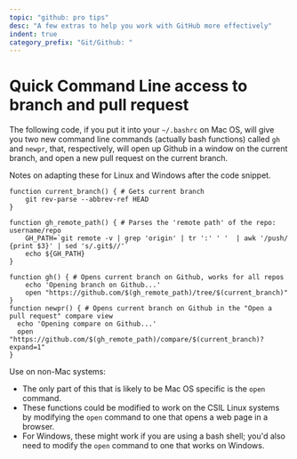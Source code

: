 ```yaml
---
topic: "github: pro tips"
desc: "A few extras to help you work with GitHub more effectively"
indent: true
category_prefix: "Git/Github: "
---
```


# Quick Command Line access to branch and pull request

The following code, if you put it into your `~/.bashrc` on Mac OS, will
give you two new command line commands (actually bash functions) called `gh` 
and `newpr`, that, respectively, will open up Github in a window on the current
branch, and open a new pull request on the current branch.

Notes on adapting these for Linux and Windows after the code snippet.

```
function current_branch() { # Gets current branch
    git rev-parse --abbrev-ref HEAD
}

function gh_remote_path() { # Parses the 'remote path' of the repo:  username/repo
    GH_PATH=`git remote -v | grep 'origin' | tr ':' ' '  | awk '/push/ {print $3}' | sed 's/.git$//'`
    echo ${GH_PATH}
}

function gh() { # Opens current branch on Github, works for all repos
    echo 'Opening branch on Github...'
    open "https://github.com/$(gh_remote_path)/tree/$(current_branch)"
}
function newpr() { # Opens current branch on Github in the "Open a pull request" compare view
  echo 'Opening compare on Github...'
  open "https://github.com/$(gh_remote_path)/compare/$(current_branch)?expand=1"
}

```

Use on non-Mac systems:
* The only part of this that is likely to be Mac OS specific is the `open` command.
* These functions could be modified to work on the CSIL Linux systems by
   modifying the `open` command to one that opens a web page in a browser.
* For Windows, these might work if you are using a bash shell; you'd also 
   need to modify the `open` command to one that works on Windows.

